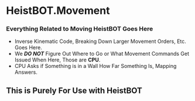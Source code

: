 # HeistBOT.Movement
### Everything Related to Moving HeistBOT Goes Here

- Inverse Kinematic Code, Breaking Down Larger Movement Orders, Etc. Goes Here.
- We ***DO NOT*** Figure Out Where to Go or What Movement Commands Get Issued When Here, Those are __CPU__.
- CPU Asks if Something is in a Wall How Far Something Is, Mapping Answers.

## This is Purely For Use with HeistBOT